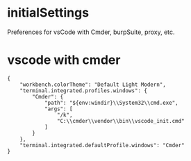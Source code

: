 # initialSettings
Preferences for vsCode with Cmder, burpSuite, proxy, etc.

# vscode with cmder
```settings
{
    "workbench.colorTheme": "Default Light Modern",
    "terminal.integrated.profiles.windows": {
        "Cmder": {
            "path": "${env:windir}\\System32\\cmd.exe",
            "args": [
                "/k",
                "C:\\cmder\\vendor\\bin\\vscode_init.cmd"
            ]
        }
    },
    "terminal.integrated.defaultProfile.windows": "Cmder"
}
```
